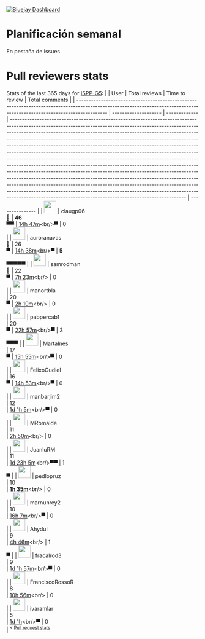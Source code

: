 [![Bluejay Dashboard](https://img.shields.io/badge/Bluejay-Dashboard_05-blue.svg)](https://dashboard.bluejay.governify.io/dashboard/script/dashboardLoader.js?dashboardURL=https://reporter.bluejay.governify.io/api/v4/dashboards/tpa-ISPP-2024-GH-ISPP-G5_NexONG/main)

# Planificación semanal
En pestaña de issues

# Pull reviewers stats
Stats of the last 365 days for [ISPP-G5](https://github.com/ISPP-G5):
|                                                                                                                                                                          | User                 | Total reviews | Time to review                                                                                                                                                                                                                                                                                                                                                                                                                                                                                                                                                                                                                                                                                                                                                                                                                                                                                                                                                                                                                                  | Total comments  |
| ------------------------------------------------------------------------------------------------------------------------------------------------------------------------ | -------------------- | ------------- | ----------------------------------------------------------------------------------------------------------------------------------------------------------------------------------------------------------------------------------------------------------------------------------------------------------------------------------------------------------------------------------------------------------------------------------------------------------------------------------------------------------------------------------------------------------------------------------------------------------------------------------------------------------------------------------------------------------------------------------------------------------------------------------------------------------------------------------------------------------------------------------------------------------------------------------------------------------------------------------------------------------------------------------------------- | --------------- |
| <a href="https://github.com/claugp06"><img src="https://avatars.githubusercontent.com/u/99924348?v=4" width="32"></a>                                                    | claugp06<br/>🥇      | **46**<br/>▀▀ | [14h 47m](https://app.flowwer.dev/charts/review-time/~(u~(i~'99924348~n~'claugp06)~p~365~r~(~(d~'sacgh7~t~'7h2)~(d~'sacglz~t~'ea)~(d~'sachsc~t~'8s7)~(d~'sacq1s~t~'8p3)~(d~'sacq6q~t~'21s9)~(d~'sacqel~t~'u7h1)~(d~'sacqiu~t~'z9r5)~(d~'sady3b~t~'10hbm)~(d~'sadydt~t~'1490)~(d~'sadysb~t~'vfur)~(d~'sadzje~t~'8r)~(d~'sae0ar~t~'zd9)~(d~'sae0fe~t~'14r)~(d~'sae3jj~t~'48w)~(d~'sae6qy~t~'15tg)~(d~'saefr9~t~'1etr)~(d~'saegge~t~'1fiw)~(d~'safoyq~t~'jq)~(d~'safp2e~t~'7u)~(d~'safrnw~t~'12aw7)~(d~'saftp7~t~'5a7)~(d~'sag101~t~'52a)~(d~'sag7ir~t~'j3r)~(d~'sag90b~t~'klb)~(d~'sagb9f~t~'fbo)~(d~'sahmte~t~'152g)~(d~'sahnmd~t~'4mov)~(d~'sahuul~t~'1d3n)~(d~'sam5z6~t~'2dc)~(d~'san0fu~t~'wu0)~(d~'saovlr~t~'1ipx)~(d~'saovrs~t~'1jio)~(d~'saow13~t~'1p42)~(d~'saowgf~t~'3dsa)~(d~'saowlr~t~'c2gy)~(d~'saoyxf~t~'1mob)~(d~'sap4xs~t~'13z)~(d~'sap63k~t~'cbyr)~(d~'sap9i0~t~'374))))<br/>▀                                                                                                                                                    | 0<br/>          |
| <a href="https://github.com/auroranavas"><img src="https://avatars.githubusercontent.com/u/73229219?u=271ab384386a24bd7ddc60e3ee16f6a6414e9390&v=4" width="32"></a>      | auroranavas<br/>🥈   | 26<br/>▀      | [14h 38m](https://app.flowwer.dev/charts/review-time/~(u~(i~'73229219~n~'auroranavas)~p~365~r~(~(d~'s9evx0~t~'13rv)~(d~'s9ew6p~t~'14y1)~(d~'s9ewgp~t~'1581)~(d~'s9ex47~t~'14z2)~(d~'s9gm6v~t~'2d)~(d~'s9pvra~t~'14bj)~(d~'s9pyg6~t~'170f)~(d~'s9q146~t~'1cu5)~(d~'s9q4uf~t~'1gke)~(d~'s9q7wi~t~'1jmh)~(d~'s9qa14~t~'36k)~(d~'s9qb17~t~'1mr6)~(d~'s9qbq1~t~'4vh)~(d~'s9qc88~t~'5do)~(d~'s9qgud~t~'277m)~(d~'s9qlei~t~'2brr)~(d~'s9qlsp~t~'2c5y)~(d~'s9rplr~t~'10mt)~(d~'s9rqfy~t~'11h0)~(d~'s9rviw~t~'16jy)~(d~'s9rzo1~t~'1ap3)~(d~'s9s0jb~t~'1bkd)~(d~'s9s79m~t~'1rm5)~(d~'s9s9ea~t~'7sbg)~(d~'s9sbtd~t~'426m)~(d~'s9sc6w~t~'42k5)~(d~'s9selc~t~'24c)~(d~'s9xers~t~'4y)~(d~'s9xevj~t~'3oi)~(d~'sadzhl~t~'2cm)~(d~'sadzu3~t~'2p4)~(d~'sae37y~t~'f6)~(d~'saee49~t~'a7s)~(d~'saeewe~t~'azx)~(d~'saefej~t~'e17)~(d~'safro1~t~'1nrk)~(d~'safts7~t~'1pvq)~(d~'sag09v~t~'5qa4)~(d~'sahpev~t~'13ku)~(d~'sahr8c~t~'im55)~(d~'sahrcn~t~'15im)~(d~'sahu4m~t~'1ido)~(d~'sai8nm~t~'j3kf)~(d~'sajejj~t~'94js)~(d~'sak8qi~t~'3wzk)~(d~'sapjfr~t~'2tf))))<br/>▀ | **5**<br/>▀▀▀▀▀ |
| <a href="https://github.com/samrodman"><img src="https://avatars.githubusercontent.com/u/73229247?v=4" width="32"></a>                                                   | samrodman<br/>🥉     | 22<br/>▀      | [7h 23m](https://app.flowwer.dev/charts/review-time/~(u~(i~'73229247~n~'samrodman)~p~365~r~(~(d~'s99683~t~'18hy)~(d~'s99bdz~t~'9u)~(d~'s99fx8~t~'j4)~(d~'s99u6p~t~'6x6)~(d~'s9bo9c~t~'41u)~(d~'s9dgjs~t~'ifp)~(d~'s9dhek~t~'jah)~(d~'s9n03q~t~'7q7)~(d~'s9olbw~t~'kuj)~(d~'s9olqi~t~'4uh)~(d~'s9qmgu~t~'yl)~(d~'s9qmpn~t~'2m8a)~(d~'s9qmsm~t~'25wl)~(d~'s9s4y2~t~'5165)~(d~'s9s51m~t~'3o5l)~(d~'s9s5p8~t~'3lr0)~(d~'s9s5xf~t~'9mzv)~(d~'s9sgpx~t~'3wrp)~(d~'s9tmnl~t~'1azt)~(d~'s9xosz~t~'cn9g)~(d~'s9z2y0~t~'e1eh)~(d~'sa327p~t~'526)~(d~'sa389r~t~'k65)~(d~'saaws6~t~'8dp)~(d~'saci4q~t~'1tq9)~(d~'sag0i0~t~'217d)~(d~'sag18k~t~'5at)~(d~'sag6dm~t~'272z)~(d~'sageli~t~'inr)~(d~'sahnqs~t~'4tlz)~(d~'sap7d6~t~'3jd)~(d~'sapa43~t~'6aa))))<br/>                                                                                                                                                                                                                                                                                                | 0<br/>          |
| <a href="https://github.com/manortbla"><img src="https://avatars.githubusercontent.com/u/72883742?u=d1a4fa97f48de274f76603530d539a17649d2211&v=4" width="32"></a>        | manortbla<br/>       | 20<br/>▀      | [2h 10m](https://app.flowwer.dev/charts/review-time/~(u~(i~'72883742~n~'manortbla)~p~365~r~(~(d~'s996u3~t~'41)~(d~'s99ttf~t~'2kp)~(d~'s9b56w~t~'2zs)~(d~'s9pu4x~t~'12p6)~(d~'s9pur4~t~'5doa)~(d~'s9qcuh~t~'5zx)~(d~'s9rna6~t~'yb8)~(d~'s9ru5z~t~'1571)~(d~'s9rzmg~t~'7ijm)~(d~'s9rzr3~t~'1as5)~(d~'s9s0pk~t~'1bqm)~(d~'s9z6za~t~'7ys)~(d~'sa327p~t~'4bh)~(d~'sa4mo9~t~'ad)~(d~'sae0eg~t~'4it)~(d~'sae1tb~t~'ewq4)~(d~'sae22v~t~'pj)~(d~'sae467~t~'1df)~(d~'safuje~t~'1qmx)~(d~'sak744~t~'6q)~(d~'salqqx~t~'ow)~(d~'salr0q~t~'yp)~(d~'sanmha~t~'csk)~(d~'sann88~t~'665)~(d~'sannza~t~'jn))))<br/>                                                                                                                                                                                                                                                                                                                                                                                                                                                | 0<br/>          |
| <a href="https://github.com/pabpercab1"><img src="https://avatars.githubusercontent.com/u/72883992?u=ad68848b268cc968862f095cd5411b60316d2277&v=4" width="32"></a>       | pabpercab1<br/>      | 20<br/>▀      | [22h 57m](https://app.flowwer.dev/charts/review-time/~(u~(i~'72883992~n~'pabpercab1)~p~365~r~(~(d~'s995uw~t~'4k)~(d~'s9q8bc~t~'1k1b)~(d~'s9q9w6~t~'31m)~(d~'s9qb63~t~'1mw2)~(d~'s9qf29~t~'87p)~(d~'s9qf7d~t~'25km)~(d~'s9rroz~t~'3i28)~(d~'s9rvpp~t~'1g28)~(d~'s9ry28~t~'127i)~(d~'s9s6qn~t~'1r36)~(d~'s9s9jr~t~'7sgx)~(d~'s9scb8~t~'42oh)~(d~'s9zry3~t~'sxl)~(d~'sa0229~t~'k2r)~(d~'sa136p~t~'1y3i)~(d~'sa1d9a~t~'1v9s)~(d~'sa37zr~t~'42wk)~(d~'sa389h~t~'3q9z)~(d~'sa393e~t~'1pms)~(d~'sacrw2~t~'2hwb)~(d~'sae021~t~'2x2)~(d~'sae3qq~t~'x7)~(d~'sae4ks~t~'1r9)~(d~'saeerc~t~'f9o5)~(d~'safwaz~t~'1sei)~(d~'sageum~t~'2c13)~(d~'sajexv~t~'94y4)~(d~'sak79k~t~'c6)~(d~'sak9ak~t~'20si)~(d~'sakcmn~t~'40vp)~(d~'salqet~t~'3hwr)~(d~'sam1b3~t~'3st1)~(d~'sannc1~t~'69y)~(d~'sao3es~t~'a60))))<br/>▀                                                                                                                                                                                                                                               | 3<br/>▀▀▀       |
| <a href="https://github.com/MartaInes"><img src="https://avatars.githubusercontent.com/u/73229109?v=4" width="32"></a>                                                   | MartaInes<br/>       | 17<br/>▀      | [15h 55m](https://app.flowwer.dev/charts/review-time/~(u~(i~'73229109~n~'MartaInes)~p~365~r~(~(d~'s9ay3e~t~'1atv)~(d~'s9cpw8~t~'kew)~(d~'s9d8my~t~'135m)~(d~'s9d94y~t~'awn)~(d~'s9dczz~t~'17in)~(d~'s9demm~t~'195a)~(d~'s9nzx4~t~'1g2)~(d~'s9onr4~t~'e49)~(d~'s9op3q~t~'bnqd)~(d~'s9opi7~t~'2u6)~(d~'s9qbj0~t~'1ouz)~(d~'s9qbtx~t~'dagk)~(d~'s9tkja~t~'18vi)~(d~'sa16zt~t~'3aks)~(d~'sa4mrc~t~'dg)~(d~'sa4nlq~t~'1hs9)~(d~'sa4o56~t~'1ra)~(d~'sa4oou~t~'1ivd)~(d~'saaw96~t~'69va)~(d~'sac0hj~t~'7e3n)~(d~'sac130~t~'6mj1)~(d~'saclbu~t~'cbp)~(d~'san0oi~t~'x2o)~(d~'sano0r~t~'5s)~(d~'saplcs~t~'7a7f)~(d~'saplev~t~'dr))))<br/>▀                                                                                                                                                                                                                                                                                                                                                                                                                | 0<br/>          |
| <a href="https://github.com/FelixoGudiel"><img src="https://avatars.githubusercontent.com/u/73229175?u=c997800b0d7499ab897433d9f9d0e9a1ccfa5e18&v=4" width="32"></a>     | FelixoGudiel<br/>    | 16<br/>▀      | [14h 53m](https://app.flowwer.dev/charts/review-time/~(u~(i~'73229175~n~'FelixoGudiel)~p~365~r~(~(d~'s9dhkl~t~'31a)~(d~'s9di97~t~'3pw)~(d~'s9ewhf~t~'158r)~(d~'s9ewo4~t~'14iz)~(d~'s9ex3t~t~'14yo)~(d~'s9gm9l~t~'53)~(d~'s9pykh~t~'174q)~(d~'s9ru1r~t~'1eea)~(d~'s9ruag~t~'15bi)~(d~'s9rvwz~t~'16y1)~(d~'s9ryn3~t~'12sd)~(d~'s9rzpp~t~'1aqr)~(d~'s9s24x~t~'1d5z)~(d~'s9s9kc~t~'7shi)~(d~'s9zlee~t~'3ew)~(d~'sadw4n~t~'3m4w)~(d~'saebra~t~'8xr)~(d~'safu0d~t~'1r6u)~(d~'safzjn~t~'5pjw)~(d~'sai8zc~t~'j3w5)~(d~'sajeul~t~'94uu)~(d~'sanjve~t~'1aox)~(d~'sank6k~t~'ahu)~(d~'sankh9~t~'asj)~(d~'sanknp~t~'3lm))))<br/>▀                                                                                                                                                                                                                                                                                                                                                                                                                            | 0<br/>          |
| <a href="https://github.com/manbarjim2"><img src="https://avatars.githubusercontent.com/u/80253313?u=c1f87b793ec9370da72464880caa27411f6ea04b&v=4" width="32"></a>       | manbarjim2<br/>      | 12<br/>       | [1d 1h 5m](https://app.flowwer.dev/charts/review-time/~(u~(i~'80253313~n~'manbarjim2)~p~365~r~(~(d~'s9is8p~t~'5bh0)~(d~'s9mx0n~t~'4n4)~(d~'s9s56h~t~'3oag)~(d~'s9s5se~t~'3lu6)~(d~'s9s5zo~t~'9n24)~(d~'sa58u9~t~'hf3)~(d~'sab452~t~'fql)~(d~'sab4qg~t~'slsw)~(d~'sab501~t~'xo8c)~(d~'saci90~t~'1tuj)~(d~'sacihz~t~'2aa)~(d~'sacm5f~t~'4sq)~(d~'saei2j~t~'1h51)~(d~'saeit6~t~'21gh)~(d~'saej2l~t~'w051)~(d~'saej8y~t~'112h9)~(d~'sagbyv~t~'gpu)~(d~'sam5je~t~'1xk))))<br/>▀                                                                                                                                                                                                                                                                                                                                                                                                                                                                                                                                                                      | 0<br/>          |
| <a href="https://github.com/MRomalde"><img src="https://avatars.githubusercontent.com/u/32481171?u=20be6794b641e4f26e109d5710b5911c3361149b&v=4" width="32"></a>         | MRomalde<br/>        | 11<br/>       | [2h 50m](https://app.flowwer.dev/charts/review-time/~(u~(i~'32481171~n~'MRomalde)~p~365~r~(~(d~'s996ci~t~'m6)~(d~'s9b41b~t~'1u7)~(d~'s9d4kg~t~'7v3)~(d~'s9rtzl~t~'1ec4)~(d~'s9sf50~t~'2o0)~(d~'s9z7ps~t~'8pa)~(d~'sadv8a~t~'8v4t)~(d~'sagc61~t~'29ci)~(d~'sam564~t~'3wo2)~(d~'sanknd~t~'32h)~(d~'sanxkp~t~'4bx))))<br/>                                                                                                                                                                                                                                                                                                                                                                                                                                                                                                                                                                                                                                                                                                                         | 0<br/>          |
| <a href="https://github.com/JuanluRM"><img src="https://avatars.githubusercontent.com/u/50084856?v=4" width="32"></a>                                                    | JuanluRM<br/>        | 11<br/>       | [1d 23h 5m](https://app.flowwer.dev/charts/review-time/~(u~(i~'50084856~n~'JuanluRM)~p~365~r~(~(d~'s99hr3~t~'7ns)~(d~'s9qaux~t~'1mkw)~(d~'s9qb3e~t~'1mtd)~(d~'s9rroc~t~'3i1l)~(d~'s9rt1x~t~'7bz3)~(d~'s9rxe8~t~'7gbe)~(d~'s9rzay~t~'7i84)~(d~'s9s20b~t~'3sdk)~(d~'s9s43m~t~'3ugv)~(d~'s9s7j2~t~'1rvl)~(d~'s9s7u0~t~'7qr6)~(d~'s9sbdz~t~'41r8)~(d~'s9sbx4~t~'42ad)~(d~'s9sccy~t~'42q7)~(d~'s9seui~t~'2di)~(d~'s9sf7v~t~'2qv)~(d~'sa3fie~t~'1w1s)~(d~'saedt7~t~'cfv)~(d~'sak77o~t~'aa)~(d~'sakb3c~t~'22la)~(d~'sakg3x~t~'44cz)~(d~'sam00h~t~'3rif))))<br/>▀▀                                                                                                                                                                                                                                                                                                                                                                                                                                                                                      | 1<br/>▀         |
| <a href="https://github.com/pedlopruz"><img src="https://avatars.githubusercontent.com/u/72874470?v=4" width="32"></a>                                                   | pedlopruz<br/>       | 10<br/>       | [**1h 35m**](https://app.flowwer.dev/charts/review-time/~(u~(i~'72874470~n~'pedlopruz)~p~365~r~(~(d~'s996ua~t~'48)~(d~'s99hs0~t~'7op)~(d~'s9rl2t~t~'p83)~(d~'s9rwuo~t~'10zy)~(d~'s9z52r~t~'629)~(d~'s9zkus~t~'lua)~(d~'sa2v86~t~'3q4z)~(d~'sadytc~t~'1od)~(d~'sadyu8~t~'1p9)~(d~'sadz5b~t~'20c)~(d~'sadzih~t~'2di)~(d~'sadzu0~t~'3yd)~(d~'sae35n~t~'cv)~(d~'sahl29~t~'ifz2)~(d~'sai87f~t~'j348)~(d~'sanhw0~t~'b4)~(d~'sanxn7~t~'4ef))))<br/>                                                                                                                                                                                                                                                                                                                                                                                                                                                                                                                                                                                                    | 0<br/>          |
| <a href="https://github.com/marnunrey2"><img src="https://avatars.githubusercontent.com/u/73229261?v=4" width="32"></a>                                                  | marnunrey2<br/>      | 10<br/>       | [16h 7m](https://app.flowwer.dev/charts/review-time/~(u~(i~'73229261~n~'marnunrey2)~p~365~r~(~(d~'s995hb~t~'17r6)~(d~'s9m77c~t~'v2)~(d~'s9m7cl~t~'5b)~(d~'s9m7oz~t~'hp)~(d~'saakh5~t~'6mwl)~(d~'saal3c~t~'7f9v)~(d~'saapgz~t~'6rwf)~(d~'sabxcl~t~'11ef)~(d~'sac4qc~t~'18s6)~(d~'sact6k~t~'myi)~(d~'safr2q~t~'3ivm)~(d~'sag5jl~t~'3xch)~(d~'sag740~t~'3yww)~(d~'sap03s~t~'1nuo)~(d~'sapla9~t~'8rh))))<br/>▀                                                                                                                                                                                                                                                                                                                                                                                                                                                                                                                                                                                                                                      | 0<br/>          |
| <a href="https://github.com/Ahydul"><img src="https://avatars.githubusercontent.com/u/48711356?v=4" width="32"></a>                                                      | Ahydul<br/>          | 9<br/>        | [4h 46m](https://app.flowwer.dev/charts/review-time/~(u~(i~'48711356~n~'Ahydul)~p~365~r~(~(d~'s996tj~t~'3h)~(d~'s9d7wl~t~'b78)~(d~'s9dhi4~t~'2yt)~(d~'s9dier~t~'3vg)~(d~'s9dn93~t~'222)~(d~'s9dqsv~t~'5lu)~(d~'s9pwqx~t~'15b6)~(d~'s9pyn7~t~'177g)~(d~'s9ru4c~t~'y9m)~(d~'s9zkcl~t~'f9e)~(d~'sa1j5x~t~'2e2q)~(d~'sa2wms~t~'3rjl)~(d~'sa4sjc~t~'392q)~(d~'sanjpk~t~'24o))))<br/>                                                                                                                                                                                                                                                                                                                                                                                                                                                                                                                                                                                                                                                                 | 1<br/>▀         |
| <a href="https://github.com/fracalrod3"><img src="https://avatars.githubusercontent.com/u/126952163?u=a9673aa180bbb32f9393cce301156a82b9f386a5&v=4" width="32"></a>      | fracalrod3<br/>      | 9<br/>        | [1d 1h 57m](https://app.flowwer.dev/charts/review-time/~(u~(i~'126952163~n~'fracalrod3)~p~365~r~(~(d~'s9dhtj~t~'fwx)~(d~'s9f475~t~'2ypt)~(d~'s9rny8~t~'950o)~(d~'s9rob4~t~'34cw)~(d~'s9s615~t~'3m2x)~(d~'s9zoib~t~'ai1)~(d~'sa0z9b~t~'32ua)~(d~'sa30dv~t~'ca9)~(d~'sacilh~t~'aed)~(d~'sae8at~t~'203p)~(d~'sagoc6~t~'6l8))))<br/>▀                                                                                                                                                                                                                                                                                                                                                                                                                                                                                                                                                                                                                                                                                                               | 0<br/>          |
| <a href="https://github.com/FranciscoRossoR"><img src="https://avatars.githubusercontent.com/u/100620982?u=023be6f8acd04e8bd3acabc53ed6689141098511&v=4" width="32"></a> | FranciscoRossoR<br/> | 8<br/>        | [10h 56m](https://app.flowwer.dev/charts/review-time/~(u~(i~'100620982~n~'FranciscoRossoR)~p~365~r~(~(d~'s9bod1~t~'45j)~(d~'s9m7ro~t~'ke)~(d~'s9qgw0~t~'2795)~(d~'s9qj9f~t~'fjj)~(d~'s9qjt8~t~'2jbv)~(d~'s9s4g5~t~'50o8)~(d~'s9tktt~t~'1961)~(d~'sacmff~t~'dfa))))<br/>                                                                                                                                                                                                                                                                                                                                                                                                                                                                                                                                                                                                                                                                                                                                                                         | 0<br/>          |
| <a href="https://github.com/ivaramlar"><img src="https://avatars.githubusercontent.com/u/92535673?v=4" width="32"></a>                                                   | ivaramlar<br/>       | 5<br/>        | [1d 1h](https://app.flowwer.dev/charts/review-time/~(u~(i~'92535673~n~'ivaramlar)~p~365~r~(~(d~'s9pwsk~t~'1no7)~(d~'s9qgar~t~'276e)~(d~'s9rsln~t~'34)~(d~'s9z2f9~t~'e0vq)~(d~'sa0z10~t~'32lz)~(d~'sadx7s~t~'waa))))<br/>▀                                                                                                                                                                                                                                                                                                                                                                                                                                                                                                                                                                                                                                                                                                                                                                                                                       | 0<br/>          |
<sup>⚡️ [Pull request stats](https://bit.ly/pull-request-stats)</sup>
